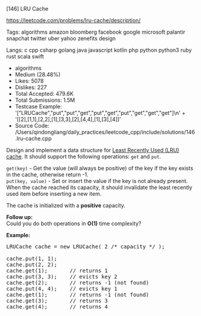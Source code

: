 [146] LRU Cache  

https://leetcode.com/problems/lru-cache/description/

Tags:   algorithms   amazon   bloomberg   facebook   google   microsoft   palantir   snapchat   twitter   uber   yahoo   zenefits   design 

Langs:  c   cpp   csharp   golang   java   javascript   kotlin   php   python   python3   ruby   rust   scala   swift 

* algorithms
* Medium (28.48%)
* Likes:    5078
* Dislikes: 227
* Total Accepted:    479.6K
* Total Submissions: 1.5M
* Testcase Example:  '["LRUCache","put","put","get","put","get","put","get","get","get"]\n' +
  '[[2],[1,1],[2,2],[1],[3,3],[2],[4,4],[1],[3],[4]]'
* Source Code:       /Users/qindongliang/daily_practices/leetcode_cpp/include/solutions/146.lru-cache.cpp

<p>Design and implement a data structure for <a href="https://en.wikipedia.org/wiki/Cache_replacement_policies#LRU" target="_blank">Least Recently Used (LRU) cache</a>. It should support the following operations: <code>get</code> and <code>put</code>.</p>

<p><code>get(key)</code> - Get the value (will always be positive) of the key if the key exists in the cache, otherwise return -1.<br />
<code>put(key, value)</code> - Set or insert the value if the key is not already present. When the cache reached its capacity, it should invalidate the least recently used item before inserting a new item.</p>

<p>The cache is initialized with a <strong>positive</strong> capacity.</p>

<p><b>Follow up:</b><br />
Could you do both operations in <b>O(1)</b> time complexity?</p>

<p><b>Example:</b></p>

<pre>
LRUCache cache = new LRUCache( 2 /* capacity */ );

cache.put(1, 1);
cache.put(2, 2);
cache.get(1);       // returns 1
cache.put(3, 3);    // evicts key 2
cache.get(2);       // returns -1 (not found)
cache.put(4, 4);    // evicts key 1
cache.get(1);       // returns -1 (not found)
cache.get(3);       // returns 3
cache.get(4);       // returns 4
</pre>

<p>&nbsp;</p>

